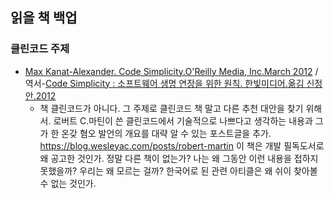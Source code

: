 ## 읽을 책 백업
### 클린코드 주제 
- [Max Kanat-Alexander. Code Simplicity.O'Reilly Media, Inc.March 2012](https://learning.oreilly.com/library/view/code-simplicity/9781449314750/) / 역서-[Code Simplicity : 소프트웨어 생명 연장을 위한 원칙. 한빛미디어.옮김 신정안.2012](https://www.hanbit.co.kr/store/books/look.php?p_code=E5791931926)
  - 책 클린코드가 아니다. 그 주제로 클린코드 책 말고 다른 추천 대안을 찾기 위해서. 로버트 C.마틴이 쓴 클린코드에서 기술적으로 나쁘다고 생각하는 내용과 그가 한 온갖 혐오 발언의 개요를 대략 알 수 있는 포스트글을 추가. https://blog.wesleyac.com/posts/robert-martin 이 책은 개발 필독도서로 왜 공고한 것인가. 정말 다른 책이 없는가? 나는 왜 그동안 이런 내용을 접하지 못했을까? 우리는 왜 모르는 걸까? 한국어로 된 관련 아티클은 왜 쉬이 찾아볼 수 없는 것인가.

  